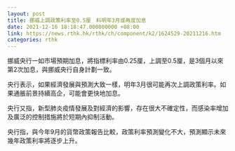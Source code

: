 ```yaml
---
layout: post
title: 挪威上調政策利率至0.5厘　料明年3月或再度加息
date: 2021-12-16 18:18:47.000000000 +08:00
link: https://news.rthk.hk/rthk/ch/component/k2/1624529-20211216.htm
categories: rthk
---
```


挪威央行一如市場預期加息，將指標利率由0.25厘，上調至0.5厘，是3個月以來第2次加息，與挪威央行自身計劃一致。

央行表示，如果經濟發展與預測大致一樣，明年3月很可能再次上調政策利率。如果通脹前景持續高企，可能會更快地加息。

央行又指，新型肺炎疫情發展及對經濟的影響，存在很大不確定性，而感染率增加及廣泛的控制措施將於短期內抑制活動。

央行指，與今年9月的貨幣政策報告比較，政策利率預測變化不大，預測顯示未來幾年政策利率將逐步上升。
